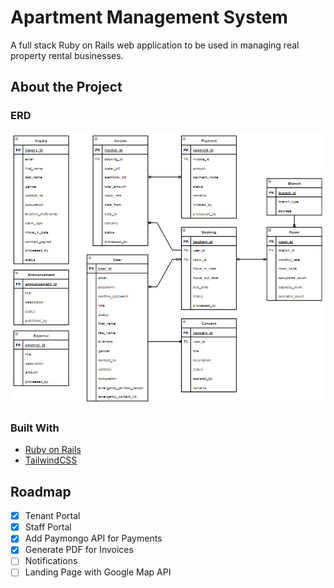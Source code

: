 # Apartment Management System

A full stack Ruby on Rails web application to be used in managing real property rental businesses. 

## About the Project

### ERD
![ERD](ERD.png)

### Built With
- [Ruby on Rails](https://rubyonrails.org/)
- [TailwindCSS](https://tailwindcss.com/)

## Roadmap

- [x] Tenant Portal
- [x] Staff Portal
- [x] Add Paymongo API for Payments
- [x] Generate PDF for Invoices
- [ ] Notifications
- [ ] Landing Page with Google Map API
